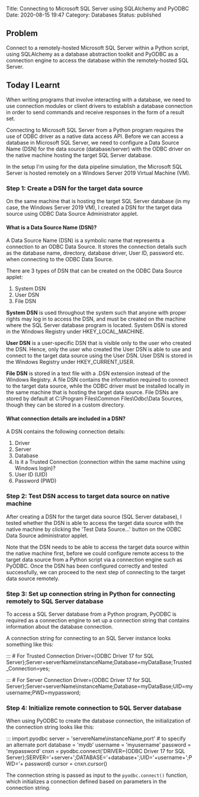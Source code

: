 Title: Connecting to Microsoft SQL Server using SQLAlchemy and PyODBC
Date: 2020-08-15 19:47
Category: Databases
Status: published

## Problem

Connect to a remotely-hosted Microsoft SQL Server within a Python script, using SQLAlchemy as a database abstraction toolkit and PyODBC as a connection engine to access the database within the remotely-hosted SQL Server.

## Today I Learnt

When writing programs that involve interacting with a database, we need to use connection modules or client drivers to establish a database connection in order to send commands and receive responses in the form of a result set.

Connecting to Microsoft SQL Server from a Python program requires the use of ODBC driver as a native data access API. Before we can access a database in Microsoft SQL Server, we need to configure a Data Source Name (DSN) for the data source (database/server) with the ODBC driver on the native machine hosting the target SQL Server database.

In the setup I'm using for the data pipeline simulation, the Microsoft SQL Server is hosted remotely on a Windows Server 2019 Virtual Machine (VM).

### Step 1: Create a DSN for the target data source

On the same machine that is hosting the target SQL Server database (in my case, the Windows Server 2019 VM), I created a DSN for the target data source using ODBC Data Source Administrator applet.

#### What is a Data Source Name (DSN)?

A Data Source Name (DSN) is a symbolic name that represents a connection to an ODBC Data Source. It stores the connection details such as the database name, directory, database driver, User ID, password etc. when connecting to the ODBC Data Source.

There are 3 types of DSN that can be created on the ODBC Data Source applet:

1. System DSN
2. User DSN
3. File DSN

**System DSN** is used throughout the system such that anyone with proper rights may log in to access the DSN, and must be created on the machine where the SQL Server database program is located. System DSN is stored in the Windows Registry under HKEY_LOCAL_MACHINE.

**User DSN** is a user-specific DSN that is visible only to the user who created the DSN. Hence, only the user who created the User DSN is able to use and connect to the target data source using the User DSN. User DSN is stored in the Windows Registry under HKEY_CURRENT_USER.

**File DSN** is stored in a text file with a .DSN extension instead of the Windows Registry. A file DSN contains the information required to connect to the target data source, while the ODBC driver must be installed locally in the same machine that is hosting the target data source. File DSNs are stored by default at C:\Program Files\Common Files\Odbc\Data Sources, though they can be stored in a custom directory.

#### What connection details are included in a DSN?

A DSN contains the following connection details:

1. Driver
2. Server
3. Database
4. Is it a Trusted Connection (connection within the same machine using Windows login)?
5. User ID (UID)
6. Password (PWD)

### Step 2: Test DSN access to target data source on native machine

After creating a DSN for the target data source (SQL Server database), I tested whether the DSN is able to access the target data source with the native machine by clicking the 'Test Data Source...' button on the ODBC Data Source administrator applet. 

Note that the DSN needs to be able to access the target data source within the native machine first, before we could configure remote access to the target data source from a Python script via a connection engine such as PyODBC. Once the DSN has been configured correctly and tested successfully, we can proceed to the next step of connecting to the target data source remotely. 

### Step 3: Set up connection string in Python for connecting remotely to SQL Server database

To access a SQL Server database from a Python program, PyODBC is required as a connection engine to set up a connection string that contains information about the database connection.

A connection string for connecting to an SQL Server instance looks something like this:

:::
    # For Trusted Connection
    Driver={ODBC Driver 17 for SQL Server};Server=serverName\instanceName;Database=myDataBase;Trusted_Connection=yes;

:::
    # For Server Connection
    Driver={ODBC Driver 17 for SQL Server};Server=serverName\instanceName;Database=myDataBase;UID=myusername;PWD=mypassword;

### Step 4: Initialize remote connection to SQL Server database

When using PyODBC to create the database connection, the initialization of the connection string looks like this:

:::
    import pyodbc 
    server = 'servereName\instanceName,port' # to specify an alternate port
    database = 'mydb' 
    username = 'myusername' 
    password = 'mypassword' 
    cnxn = pyodbc.connect('DRIVER={ODBC Driver 17 for SQL Server};SERVER='+server+';DATABASE='+database+';UID='+username+';PWD='+ password)
    cursor = cnxn.cursor()

The connection string is passed as input to the ``pyodbc.connect()`` function, which initializes a connection defined based on parameters in the connection string.